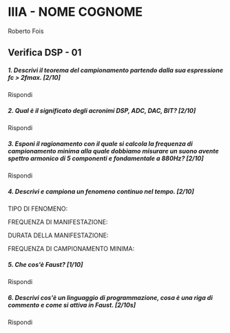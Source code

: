 # IIIA - NOME COGNOME
Roberto Fois
## Verifica DSP - 01

##### 1. Descrivi il teorema del campionamento partendo dalla sua espressione _fc > 2fmax_. [2/10]

Rispondi

##### 2. Qual è il significato degli acronimi _DSP_, _ADC_, _DAC_, _BIT_? [2/10]

Rispondi

##### 3. Esponi il ragionamento con il quale si calcola la frequenza di campionamento minima alla quale dobbiamo misurare un suono avente spettro armonico di 5 componenti e fondamentale a _880Hz_? [2/10]

Rispondi

##### 4. Descrivi e campiona un fenomeno continuo nel tempo. [2/10]

TIPO DI FENOMENO:

FREQUENZA DI MANIFESTAZIONE:

DURATA DELLA MANIFESTAZIONE:

FREQUENZA DI CAMPIONAMENTO MINIMA:

##### 5. Che cos'è _Faust_? [1/10]

Rispondi

##### 6. Descrivi cos'è un linguaggio di programmazione, cosa è una riga di commento e come si attiva in _Faust_. [2/10s]

Rispondi
